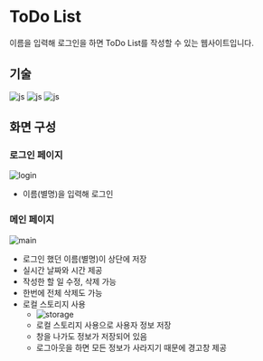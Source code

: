 # ToDo List

이름을 입력해 로그인을 하면 ToDo List를 작성할 수 있는 웹사이트입니다.

## 기술
![js](https://img.shields.io/badge/JavaScript-F7DF1E?style=for-the-badge&logo=JavaScript&logoColor=white)
![js](https://img.shields.io/badge/Tailwind_CSS-38B2AC?style=for-the-badge&logo=tailwind-css&logoColor=white)
![js](https://img.shields.io/badge/React-20232A?style=for-the-badge&logo=react&logoColor=61DAFB)

## 화면 구성
### 로그인 페이지
![login](https://github.com/user-attachments/assets/0c6dd4de-9dcf-4310-951a-79212996dbe9)  
- 이름(별명)을 입력해 로그인

### 메인 페이지
![main](https://github.com/user-attachments/assets/7a2b9983-4eca-4f88-b80d-0ec265ea8d14)  
- 로그인 했던 이름(별명)이 상단에 저장
- 실시간 날짜와 시간 제공
- 작성한 할 일 수정, 삭제 가능
- 한번에 전체 삭제도 가능
- 로컬 스토리지 사용
  - ![storage](https://github.com/user-attachments/assets/b2d83aa3-497d-410f-8008-a54e6b43ba6b)
  - 로컬 스토리지 사용으로 사용자 정보 저장
  - 창을 나가도 정보가 저장되어 있음
  - 로그아웃을 하면 모든 정보가 사라지기 때문에 경고창 제공

